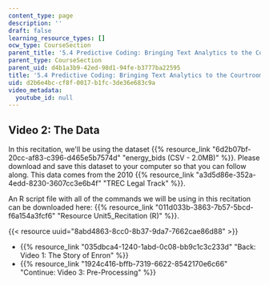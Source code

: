 ```yaml
---
content_type: page
description: ''
draft: false
learning_resource_types: []
ocw_type: CourseSection
parent_title: '5.4 Predictive Coding: Bringing Text Analytics to the Courtroom  (Recitation)'
parent_type: CourseSection
parent_uid: d4b1a3b9-42ed-98d1-94fe-b3777ba22595
title: '5.4 Predictive Coding: Bringing Text Analytics to the Courtroom  (Recitation)'
uid: d2b6e4bc-cf8f-0017-b1fc-3de36e683c9a
video_metadata:
  youtube_id: null
---
```

## Video 2: The Data

In this recitation, we'll be using the dataset {{% resource_link "6d2b07bf-20cc-af83-c396-d465e5b7574d" "energy_bids (CSV - 2.0MB)" %}}. Please download and save this dataset to your computer so that you can follow along. This data comes from the 2010 {{% resource_link "a3d5d86e-352a-4edd-8230-3607cc3e6b4f" "TREC Legal Track" %}}.

An R script file with all of the commands we will be using in this recitation can be downloaded here: {{% resource_link "011d033b-3863-7b57-5bcd-f6a154a3fcf6" "Resource Unit5_Recitation (R)" %}}.

{{< resource uuid="8abd4863-8cc0-8b37-9da7-7662cae86d88" >}}

- {{% resource_link "035dbca4-1240-1abd-0c08-bb9c1c3c233d" "Back: Video 1: The Story of Enron" %}}
- {{% resource_link "1924c416-bffb-7319-6622-8542170e6c66" "Continue: Video 3: Pre-Processing" %}}